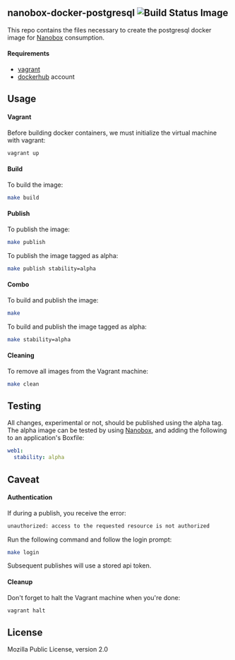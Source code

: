 ## nanobox-docker-postgresql ![Build Status Image](https://travis-ci.org/#)

This repo contains the files necessary to create the postgresql docker image for [Nanobox](http://nanobox.io) consumption.

#### Requirements

* [vagrant](vagrantup.com)
* [dockerhub](hub.docker.com) account

## Usage

#### Vagrant

Before building docker containers, we must initialize the virtual machine with vagrant:

```bash
vagrant up
```

#### Build

To build the image:

```bash
make build
```

#### Publish

To publish the image:

```bash
make publish
```

To publish the image tagged as alpha:

```bash
make publish stability=alpha
```

#### Combo

To build and publish the image:

```bash
make
```

To build and publish the image tagged as alpha:

```bash
make stability=alpha
```

#### Cleaning

To remove all images from the Vagrant machine:

```bash
make clean
```

## Testing

All changes, experimental or not, should be published using the alpha tag. The alpha image can be tested by using [Nanobox](http://nanobox.io), and adding the following to an application's Boxfile:

```yaml
web1:
  stability: alpha
```

## Caveat

#### Authentication

If during a publish, you receive the error:

```bash
unauthorized: access to the requested resource is not authorized
```

Run the following command and follow the login prompt:

```bash
make login
```

Subsequent publishes will use a stored api token.

#### Cleanup

Don't forget to halt the Vagrant machine when you're done:

```bash
vagrant halt
```

## License

Mozilla Public License, version 2.0
